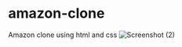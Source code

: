 # amazon-clone
Amazon clone using html and css
![Screenshot (2)](https://github.com/Preetam-mahakhuda/amazon-clone/assets/113490416/44042c0a-3543-4f69-a83b-23d3db8744c9)
